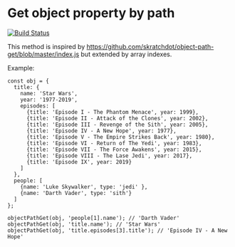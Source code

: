 # Get object property by path

[![Build Status](https://travis-ci.org/terabaud/object-path.svg?branch=master)](https://travis-ci.org/terabaud/object-path)

This method is inspired by https://github.com/skratchdot/object-path-get/blob/master/index.js but extended by array indexes.

Example:

```
const obj = {
  title: {
    name: 'Star Wars',
    year: '1977-2019',
    episodes: [
      {title: 'Episode I - The Phantom Menace', year: 1999},
      {title: 'Episode II - Attack of the Clones', year: 2002},
      {title: 'Episode III - Revenge of the Sith', year: 2005},
      {title: 'Episode IV - A New Hope', year: 1977},
      {title: 'Episode V - The Empire Strikes Back', year: 1980},
      {title: 'Episode VI - Return of The Yedi', year: 1983},
      {title: 'Episode VII - The Force Awakens', year: 2015},
      {title: 'Episode VIII - The Lase Jedi', year: 2017},
      {title: 'Episode IX', year: 2019}
    ]
  },
  people: [
    {name: 'Luke Skywalker', type: 'jedi' },
    {name: 'Darth Vader', type: 'sith'}
  ]
};

objectPathGet(obj, 'people[1].name'); // 'Darth Vader'
objectPathGet(obj, 'title.name'); // 'Star Wars'
objectPathGet(obj, 'title.episodes[3].title'); // 'Episode IV - A New Hope'
```
